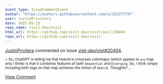 ```yaml
---
event_type: IssueCommentEvent
avatar: "https://avatars.githubusercontent.com/u/35237779?"
user: JustinPrivitera
date: 2025-05-23
repo_name: visit-dav/visit
html_url: https://github.com/visit-dav/visit/pull/20404
repo_url: https://github.com/visit-dav/visit
---
```


<a href='https://github.com/JustinPrivitera' target='_blank'>JustinPrivitera</a> commented on issue <a href='https://github.com/visit-dav/visit/pull/20404' target='_blank'>visit-dav/visit#20404</a>.

<small>> So, ChatGPT is telling me that Hybrid in cmocean colormaps (which applies to `oxy` map only I think) is that it combines features of both `Sequential` and `Diverging`. So, I think simply including both tags on that map achieves the notion of `Hybrid`. Thoughts?...</small>

<a href='https://github.com/visit-dav/visit/pull/20404' target='_blank'>View Comment</a>